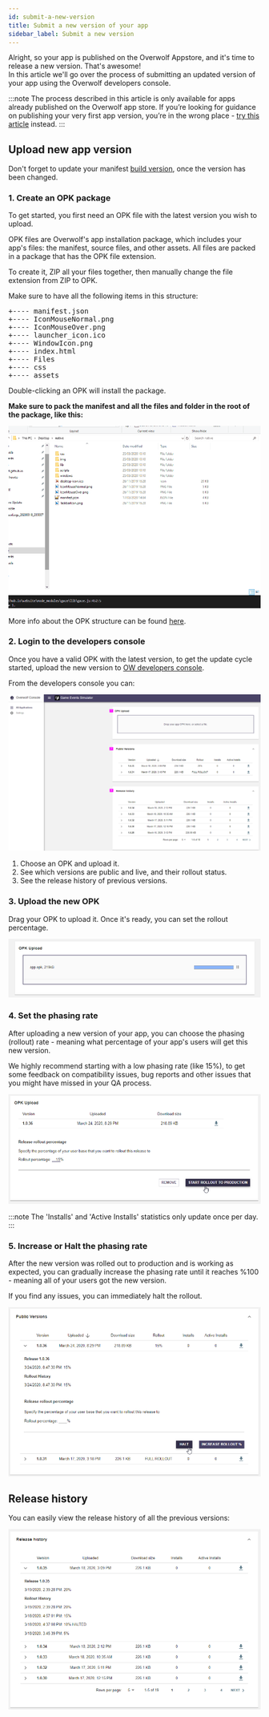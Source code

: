 ```yaml
---
id: submit-a-new-version
title: Submit a new version of your app
sidebar_label: Submit a new version
---
```


Alright, so your app is published on the Overwolf Appstore, and it's time to release a new version. That's awesome!  
In this article we'll go over the process of submitting an updated version of your app using the Overwolf developers console.

:::note
The process described in this article is only available for apps already published on the Overwolf app store. If you’re looking for guidance on publishing your very first app version, you’re in the wrong place - [try this article](../start/submit-your-app-to-the-store) instead.
:::

## Upload new app version

Don't forget to update your manifest [build version](../api/manifest-json#meta-object), once the version has been changed.

### 1. Create an OPK package

To get started, you first need an OPK file with the latest version you wish to upload.

OPK files are Overwolf's app installation package, which includes your app's files: the manifest, source files, and other assets. All files are packed in a package that has the OPK file extension.

To create it, ZIP all your files together, then manually change the file extension from ZIP to OPK.

Make sure to have all the following items in this structure:

<pre>
+---- manifest.json
+---- IconMouseNormal.png
+---- IconMouseOver.png
+---- launcher_icon.ico
+---- WindowIcon.png
+---- index.html
+---- Files
+---- css
+---- assets
</pre>

Double-clicking an OPK will install the package.

**Make sure to pack the manifest and all the files and folder in the root of the package, like this:** 

![welcome-screen](../assets/dev-console/opk.gif)

More info about the OPK structure can be found [here](../start/submit-your-app-to-the-store#how-to-submit-an-app).

### 2. Login to the developers console

Once you have a valid OPK with the latest version, to get the update cycle started, upload the new version to [OW developers console](https://console.overwolf.com/).

From the developers console you can:

![welcome-screen](../assets/dev-console/welcome-screen.png)

1. Choose an OPK and upload it.
2. See which versions are public and live, and their rollout status.
3. See the release history of previous versions.

### 3. Upload the new OPK

Drag your OPK to upload it. Once it's ready, you can set the rollout percentage.

![opk-upload](../assets/dev-console/opk-upload.png)

### 4. Set the phasing rate

After uploading a new version of your app, you can choose the phasing (rollout) rate - meaning what percentage of your app's users will get this new version.

We highly recommend starting with a low phasing rate (like 15%), to get some feedback on compatibility issues, bug reports and other issues that you might have missed in your QA process.

![rollout](../assets/dev-console/rollout.png)

:::note The 'Installs' and 'Active Installs' statistics only update once per day. :::

### 5. Increase or Halt the phasing rate

After the new version was rolled out to production and is working as expected, you can gradually increase the phasing rate until it reaches %100 - meaning all of your users got the new version.

If you find any issues, you can immediately halt the rollout.

![rollout](../assets/dev-console/increase-phasing.png)

## Release history

You can easily view the release history of all the previous versions:

![rollout](../assets/dev-console/release-hostory.png)
